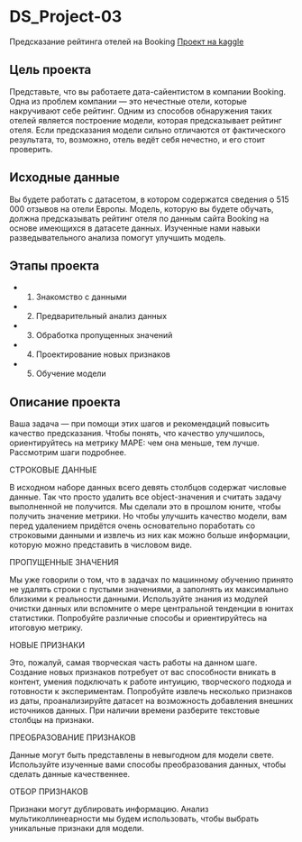 # DS_Project-03
Предсказание рейтинга отелей на Booking
[Проект на kaggle ](https://www.kaggle.com/code/galinamalikova/booking-reviews-sf)

## Цель проекта
Представьте, что вы работаете дата-сайентистом в компании Booking. Одна из проблем компании — это нечестные отели, которые накручивают себе рейтинг. Одним из способов обнаружения таких отелей является построение модели, которая предсказывает рейтинг отеля. Если предсказания модели сильно отличаются от фактического результата, то, возможно, отель ведёт себя нечестно, и его стоит проверить.

## Исходные данные
Вы будете работать с датасетом, в котором содержатся сведения о 515 000 отзывов на отели Европы. Модель, которую вы будете обучать, должна предсказывать рейтинг отеля по данным сайта Booking на основе имеющихся в датасете данных. Изученные нами навыки разведывательного анализа помогут улучшить модель. 
 
## Этапы проекта
* 1. Знакомство с данными
* 2. Предварительный анализ данных
* 3. Обработка пропущенных значений
* 4. Проектирование новых признаков
* 5. Обучение модели

## Описание проекта

Ваша задача — при помощи этих шагов и рекомендаций повысить качество предсказания. Чтобы понять, что качество улучшилось, ориентируйтесь на метрику MAPE: чем она меньше, тем лучше. Рассмотрим шаги подробнее.

СТРОКОВЫЕ ДАННЫЕ

В исходном наборе данных всего девять столбцов содержат числовые данные. Так что просто удалить все object-значения и считать задачу выполненной не получится. Мы сделали это в прошлом юните, чтобы получить значение метрики. Но чтобы улучшить качество модели, вам перед удалением придётся очень основательно поработать со строковыми данными и извлечь из них как можно больше информации, которую можно представить в числовом виде.

ПРОПУЩЕННЫЕ ЗНАЧЕНИЯ

Мы уже говорили о том, что в задачах по машинному обучению принято не удалять строки с пустыми значениями, а заполнять их максимально близкими к реальности данными. Используйте знания из модулей очистки данных или вспомните о мере центральной тенденции в юнитах статистики. Попробуйте различные способы и ориентируйтесь на итоговую метрику.

НОВЫЕ ПРИЗНАКИ

Это, пожалуй, самая творческая часть работы на данном шаге. Создание новых признаков потребует от вас способности вникать в контент, умения подключать к работе интуицию, творческого подхода и готовности к экспериментам. Попробуйте извлечь несколько признаков из даты, проанализируйте датасет на возможность добавления внешних источников данных. При наличии времени разберите текстовые столбцы на признаки.

ПРЕОБРАЗОВАНИЕ ПРИЗНАКОВ

Данные могут быть представлены в невыгодном для модели свете. Используйте изученные вами способы преобразования данных, чтобы сделать данные качественнее.

ОТБОР ПРИЗНАКОВ

Признаки могут дублировать информацию. Анализ мультиколлинеарности мы будем использовать, чтобы выбрать уникальные признаки для модели.
